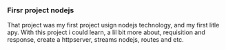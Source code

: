 ### Firsr project nodejs

That project was my first project usign nodejs technology, and my first litle apy. With this project i could learn, a lil bit more about, requisition and response, create a httpserver, streams nodejs, routes and etc.